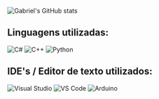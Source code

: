 ![Gabriel's GitHub stats](https://github-readme-stats.vercel.app/api?username=gmrques&show_icons=true&theme=react)

<h2>Linguagens utilizadas:</h2>

![C#](https://img.shields.io/badge/c%23-29313d.svg?style=for-the-badge&logo=c-sharp&logoColor=5C2D91)
![C++](https://img.shields.io/badge/c++-29313d.svg?style=for-the-badge&logo=c%2B%2B&logoColor=0078D4)
![Python](https://img.shields.io/badge/Python-29313d?style=for-the-badge&logo=python&logoColor=FFD43B)

<h2>IDE's / Editor de texto utilizados:</h2>

![Visual Studio](https://img.shields.io/badge/Visual_Studio-29313d?style=for-the-badge&logo=visual%20studio&logoColor=5C2D91)
![VS Code](https://img.shields.io/badge/Visual_Studio_Code-29313d?style=for-the-badge&logo=visual%20studio%20code&logoColor=0078D4)
![Arduino](https://img.shields.io/badge/Arduino_IDE-29313d?style=for-the-badge&logo=arduino&logoColor=00979D)

<!--
**gbbgalvao/gbbgalvao** is a ✨ _special_ ✨ repository because its `README.md` (this file) appears on your GitHub profile.

Here are some ideas to get you started:

- 🔭 I’m currently working on ...
- 🌱 I’m currently learning ...
- 👯 I’m looking to collaborate on ...
- 🤔 I’m looking for help with ...
- 💬 Ask me about ...
- 📫 How to reach me: ...
- 😄 Pronouns: ...
- ⚡ Fun fact: ...
-->
